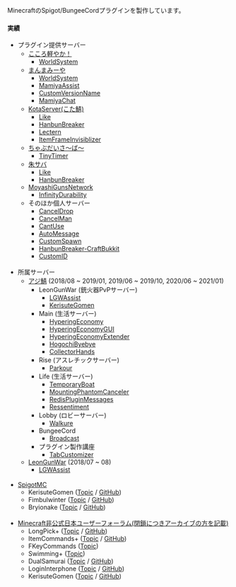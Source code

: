 MinecraftのSpigot/BungeeCordプラグインを製作しています。

#### 実績
- プラグイン提供サーバー
  - [こころ軽やか！](https://minecraft.jp/servers/caloyaka.ddo.jp)
    - [WorldSystem](https://github.com/amata1219/WorldSystem)
  - [まんまみーや](https://minecraft.jp/servers/manmamiya.work:14400)
    - [WorldSystem](https://github.com/amata1219/WorldSystem)
    - [MamiyaAssist](https://github.com/amata1219/MamiyaAssist)
    - [CustomVersionName](https://github.com/amata1219/CustomVersionName)
    - [MamiyaChat](https://github.com/amata1219/MamiyaChat)
  - [KotaServer(こた鯖)](https://minecraft.jp/servers/mc.kotaserver.net)
    - [Like](https://github.com/amata1219/Like)
    - [HanbunBreaker](https://github.com/amata1219/HanbunBreaker)
    - [Lectern](https://github.com/amata1219/Lectern)
    - [ItemFrameInvisiblizer](https://github.com/amata1219/ItemFrameInvisiblizer)
  - [ちゃぶだいさ～ば～](https://minecraft.jp/servers/chabudai.xyz)
    - [TinyTimer](https://github.com/amata1219/TinyTimer)
  - [朱サバ](https://minecraft.jp/servers/5382f96f4ddda109d00041a8)
    - [Like](https://github.com/amata1219/Like)
    - [HanbunBreaker](https://github.com/amata1219/HanbunBreaker)
  - [MoyashiGunsNetwork](https://twitter.com/intent/user?screen_name=MasMoyashi)
    - [InfinityDurability](https://github.com/amata1219/InfinityDurability)
  - そのほか個人サーバー
    - [CancelDrop](https://github.com/amata1219/CancelDrop)
    - [CancelMan](https://github.com/amata1219/CancelMan)
    - [CantUse](https://github.com/amata1219/CantUse)
    - [AutoMessage](https://github.com/amata1219/AutoMessage)
    - [CustomSpawn](https://github.com/amata1219/CustomSpawn)
    - [HanbunBreaker-CraftBukkit](https://github.com/amata1219/HanbunBreaker-CraftBukkit)
    - [CustomID](https://github.com/amata1219/CustomID)
    <br/>
- 所属サーバー
  - [アジ鯖](https://minecraft.jp/servers/azisaba.net) (2018/08 ~ 2019/01, 2019/06 ~ 2019/10, 2020/06 ~ 2021/01)
    - LeonGunWar (銃火器PvPサーバー)
      - [LGWAssist](https://github.com/amata1219/LGWAssist)
      - [KerisuteGomen](https://github.com/amata1219/KerisuteGomen)
    - Main (生活サーバー)
      - [HyperingEconomy](https://github.com/amata1219/HyperingEconomy)
      - [HyperingEconomyGUI](https://github.com/amata1219/HyperingEconomyGUI)
      - [HyperingEconomyExtender](https://github.com/amata1219/HyperingEconomyExtender)
      - [HogochiByebye](https://github.com/amata1219/HogochiByebye)
      - [CollectorHands](https://github.com/amata1219/CollectorHands)
    - Rise (アスレチックサーバー)
      - [Parkour](https://github.com/amata1219/Parkour)
    - Life (生活サーバー)
      - [TemporaryBoat](https://github.com/amata1219/TemporaryBoat)
      - [MountingPhantomCanceler](https://github.com/amata1219/MountingPhantomCanceler)
      - [RedisPluginMessages](https://github.com/amata1219/RedisPluginMessages)
      - [Ressentiment](https://github.com/amata1219/Ressentiment)
    - Lobby (ロビーサーバー)
      - [Walkure](https://github.com/amata1219/Walkure)
    - BungeeCord
      - [Broadcast](https://github.com/amata1219/Broadcast)
    - プラグイン製作講座
      - [TabCustomizer](https://github.com/amata1219/TabCustomizer)
  - [LeonGunWar](https://minecraft.jp/servers/leongunwar.ddo.jp) (2018/07 ~ 08)
    - [LGWAssist](https://github.com/amata1219/LGWAssist)
    <br/>
- [SpigotMC](https://www.spigotmc.org/)
  - KerisuteGomen ([Topic](https://www.spigotmc.org/resources/kerisutegomen-forge-mods-detection-liteloader-mods-detection-worlds-first-etc%E2%80%A6.60378/) / [GitHub](https://github.com/amata1219/KerisuteGomen))
  - Fimbulwinter ([Topic](https://www.spigotmc.org/resources/fimbulwinter.89402/) / [GitHub](https://github.com/amata1219/Fimbulwinter))
  - Bryionake ([Topic](https://www.spigotmc.org/resources/bryionake.89407/) / [GitHub](https://github.com/amata1219/Bryionake))
  <br/>
- [Minecraft非公式日本ユーザーフォーラム(閉鎖につきアーカイブの方を記載)](https://web.archive.org/web/20181018213449/http://forum.minecraftuser.jp/viewforum.php?f=38)
  - LongPick+ ([Topic](https://forum.minecraftuser.xyz/viewtopic.php?f=38&t=33924) / [GitHub](https://github.com/amata1219/LongPickPlus))
  - ItemCommands+ ([Topic](https://forum.minecraftuser.xyz/viewtopic.php?f=38&t=35479) / [GitHub](https://github.com/amata1219/ItemCommandsPlus))
  - FKeyCommands ([Topic](https://forum.minecraftuser.xyz/viewtopic.php?f=38&t=35560))
  - Swimming+ ([Topic](https://forum.minecraftuser.xyz/viewtopic.php?f=38&t=35523))
  - DualSamurai ([Topic](https://github.com/amata1219/amata1219/blob/main/proof-1.png?raw=true) / [GitHub](https://github.com/amata1219/DualSamurai))
  - LoginInterphone ([Topic](https://github.com/amata1219/amata1219/blob/main/proof-2.png?raw=true) / [GitHub](https://github.com/amata1219/LoginInterphone))
  - KerisuteGomen ([Topic](https://web.archive.org/web/20190106035837/https://forum.minecraftuser.jp/viewtopic.php?f=38&t=36708) / [GitHub](https://github.com/amata1219/KerisuteGomen))
